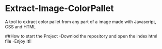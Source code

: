 # Extract-Image-ColorPallet
A tool to extract color pallet from any part of a image made with Javascript, CSS and HTML

##How to start the Project
-Downlod the repository and open the index html file
-Enjoy It!!
